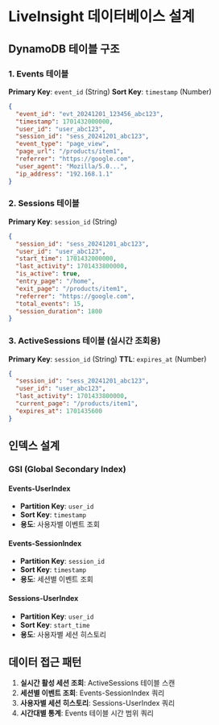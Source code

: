 # LiveInsight 데이터베이스 설계

## DynamoDB 테이블 구조

### 1. Events 테이블
**Primary Key**: `event_id` (String)
**Sort Key**: `timestamp` (Number)

```json
{
  "event_id": "evt_20241201_123456_abc123",
  "timestamp": 1701432000000,
  "user_id": "user_abc123",
  "session_id": "sess_20241201_abc123",
  "event_type": "page_view",
  "page_url": "/products/item1",
  "referrer": "https://google.com",
  "user_agent": "Mozilla/5.0...",
  "ip_address": "192.168.1.1"
}
```

### 2. Sessions 테이블
**Primary Key**: `session_id` (String)

```json
{
  "session_id": "sess_20241201_abc123",
  "user_id": "user_abc123",
  "start_time": 1701432000000,
  "last_activity": 1701433800000,
  "is_active": true,
  "entry_page": "/home",
  "exit_page": "/products/item1",
  "referrer": "https://google.com",
  "total_events": 15,
  "session_duration": 1800
}
```

### 3. ActiveSessions 테이블 (실시간 조회용)
**Primary Key**: `session_id` (String)
**TTL**: `expires_at` (Number)

```json
{
  "session_id": "sess_20241201_abc123",
  "user_id": "user_abc123",
  "last_activity": 1701433800000,
  "current_page": "/products/item1",
  "expires_at": 1701435600
}
```

## 인덱스 설계

### GSI (Global Secondary Index)

#### Events-UserIndex
- **Partition Key**: `user_id`
- **Sort Key**: `timestamp`
- **용도**: 사용자별 이벤트 조회

#### Events-SessionIndex  
- **Partition Key**: `session_id`
- **Sort Key**: `timestamp`
- **용도**: 세션별 이벤트 조회

#### Sessions-UserIndex
- **Partition Key**: `user_id`
- **Sort Key**: `start_time`
- **용도**: 사용자별 세션 히스토리

## 데이터 접근 패턴

1. **실시간 활성 세션 조회**: ActiveSessions 테이블 스캔
2. **세션별 이벤트 조회**: Events-SessionIndex 쿼리
3. **사용자별 세션 히스토리**: Sessions-UserIndex 쿼리
4. **시간대별 통계**: Events 테이블 시간 범위 쿼리